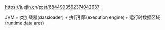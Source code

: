 
https://juejin.cn/post/6844903592374042637

JVM = 类加载器(classloader) + 执行引擎(execution engine) + 运行时数据区域(runtime data area)